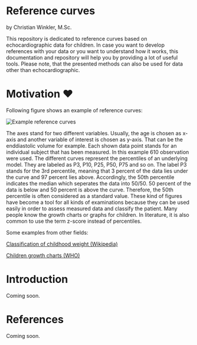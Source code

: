 ﻿# Reference curves
by Christian Winkler, M.Sc.

This repository is dedicated to reference curves based on echocardiographic data for children. In case you want to develop references with your data or you want to understand how it works, this documentation and repository will help you by providing a lot of useful tools. Please note, that the presented methods can also be used for data other than echocardiographic.

# Motivation ❤️
Following figure shows an example of reference curves:

![Example reference curves](/figures/ex_1_refrence_curves.png)

The axes stand for two different variables. Usually, the age is chosen as x-axis and another variable of interest is chosen as y-axis. That can be the enddiastolic volume for example. Each shown data point stands for an individual subject that has been measured. In this example 610 observation were used.
The different curves represent the percentiles of an underlying model. They are labeled as P3, P10, P25, P50, P75 and so on. 
The label P3 stands for the 3rd percentile, meaning that 3 percent of the data lies under the curve and 97 percent lies above. 
Accordingly, the 50th percentile indicates the median which seperates the data into 50/50. 50 percent of the data is below and 50 percent is above the curve. Therefore, the 50th percentile is often considered as a standard value.
These kind of figures have become a tool for all kinds of examinations because they can be used easily in order to assess measured data and classify the patient. 
Many people know the growth charts or graphs for children. In literature, it is also common to use the term z-score instead of percentiles.

Some examples from other fields:

[Classification of childhood weight (Wikipedia)](https://en.wikipedia.org/wiki/Classification_of_childhood_weight)

[Children growth charts (WHO)](http://www.who.int/growthref/who2007_bmi_for_age/en/)


# Introduction
Coming soon.

# References
Coming soon.
